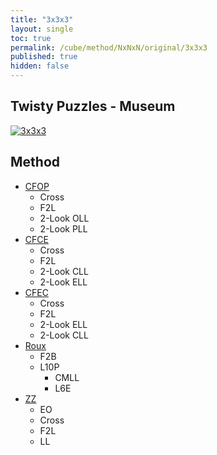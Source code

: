 ```yaml
---
title: "3x3x3"
layout: single
toc: true
permalink: /cube/method/NxNxN/original/3x3x3
published: true
hidden: false
---
```


<head>
  <base target="_blank">
</head>



## Twisty Puzzles - Museum

<a href="https://twistypuzzles.com/app/museum/museum_showitem.php?pkey=2968">
  <img alt="3x3x3" src="https://twistypuzzles.com/museum/large/02968-03.jpg">
</a>



## Method

- [CFOP](/cube/method/NxNxN/original/3x3x3/cfop)
  - Cross
  - F2L
  - 2-Look OLL
  - 2-Look PLL
- [CFCE](/cube/method/NxNxN/original/3x3x3/cfce)
  - Cross
  - F2L
  - 2-Look CLL
  - 2-Look ELL
- [CFEC](/cube/method/NxNxN/original/3x3x3/cfec)
  - Cross
  - F2L
  - 2-Look ELL
  - 2-Look CLL
- [Roux](/cube/method/NxNxN/original/3x3x3/roux)
  - F2B
  - L10P
    - CMLL
    - L6E
- [ZZ](/cube/method/NxNxN/original/3x3x3/zz)
  - EO
  - Cross
  - F2L
  - LL
